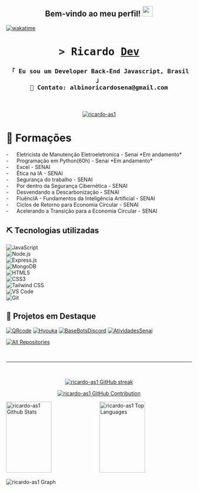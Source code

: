 <h2 align="center">
  Bem-vindo ao meu perfil!
  <img src="https://media.giphy.com/media/hvRJCLFzcasrR4ia7z/giphy.gif" width="28">
</h2>

<!--
<p align="center">
  <a href="https://github.com/ricardo"><img src="https://readme-typing-svg.herokuapp.com/?lines=Self%20Taught%20Programmer;Front%20End%20Developer;1.5%2B%20years%20of%20coding%20experience;Always%20learning%20new%20things&center=true&width=380&height=45"></a>
</p>

<a href="https://komarev.com/ghpvc/?username=ricardo-as1">
  <img align="right" src="https://komarev.com/ghpvc/?username=ricardo-as1&label=Visitors&color=0e75b6&style=flat" alt="Profile visitor" />
</a>-->

[![wakatime](https://wakatime.com/badge/user/487bcb6c-fc3b-48c0-8059-213a8dfb048c/project/27d4051b-3f6a-4eac-be5f-6f763db6f9b1.svg)](https://wakatime.com/badge/user/487bcb6c-fc3b-48c0-8059-213a8dfb048c/project/27d4051b-3f6a-4eac-be5f-6f763db6f9b1)

<!-- Intro  -->
<h1 align="center">
        <samp>&gt; Ricardo
                <b><a target="_blank" href="https://ricardo-qrcode.web.app">Dev</a></b>
        </samp>
</h3>


<h3 align="center"> 
  <samp>
    「 Eu sou um Developer Back-End Javascript, <b>Brasil</b> 」
    <br>
    📧 Contato: albinoricardosena@gmail.com<br/>
    <br>
    <br>
  </samp>
</h3>

<p align="center">
 <a href="https://ricardo-qrcode.web.app" target="blank">
  <img src="https://img.shields.io/badge/Website-DC143C?style=for-the-badge&logo=medium&logoColor=white" alt="ricardo-as1" />
 </a>
</p>

 # 👀 Formações
 
<p>
 - &emsp; Eletricista de Manutenção Eletroeletronica - Senai *Em andamento*<br/>
 - &emsp; Programação em Python(60h) - Senai *Em andamento* <br/>
 - &emsp; Excel - SENAI  <br/>
 - &emsp; Ética na IA - SENAI  <br/>
 - &emsp; Segurança do trabalho - SENAI<br/>
 - &emsp; Por dentro da Segurança Cibernética - SENAI  <br/>
 - &emsp; Desvendando a Descarbonização - SENAI  <br/>
 - &emsp; FluêncIA - Fundamentos da Inteligência Artificial - SENAI<br/>
 - &emsp; Ciclos de Retorno para Economia Circular - SENAI<br/>
 - &emsp; Acelerando a Transição para a Economia Circular - SENAI<br/>
</p>

## ⛏️ Tecnologias utilizadas

![JavaScript](https://img.shields.io/badge/Javascript-F0DB4F?style=for-the-badge&labelColor=black&logo=javascript&logoColor=F0DB4F)  
![Node.js](https://img.shields.io/badge/Nodejs-3C873A?style=for-the-badge&labelColor=black&logo=node.js&logoColor=3C873A)  
![Express.js](https://img.shields.io/badge/Express.js-000000?style=for-the-badge&logo=express&logoColor=white)  
![MongoDB](https://img.shields.io/badge/MongoDB-4EA94B?style=for-the-badge&logo=mongodb&logoColor=white)  
![HTML5](https://img.shields.io/badge/HTML5‑E34F26?style=for-the-badge&logo=html5&logoColor=white)  
![CSS3](https://img.shields.io/badge/CSS3‑1572B6?style=for-the-badge&logo=css3&logoColor=white)  
![Tailwind CSS](https://img.shields.io/badge/Tailwind_CSS‑092749?style=for-the-badge&logo=tailwindcss&logoColor=06B6D4&labelColor=000000)  
![VS Code](https://img.shields.io/badge/Visual_Studio‑0078d7?style=for-the-badge&logo=visual%20studio&logoColor=white)  
![Git](https://img.shields.io/badge/Git‑F05032?style=for-the-badge&logo=git&logoColor=white)
<br/>

## 🚀 Projetos em Destaque
[![QRcode](https://github-readme-stats.vercel.app/api/pin/?username=ricardo-as1&repo=QRcode&border_color=7F3FBF&bg_color=0D1117&title_color=C9D1D9&text_color=8B949E&icon_color=7F3FBF)](https://github.com/ricardo-as1/QRcode)
[![Hyouka](https://github-readme-stats.vercel.app/api/pin/?username=ricardo-as1&repo=Hyouka&border_color=7F3FBF&bg_color=0D1117&title_color=C9D1D9&text_color=8B949E&icon_color=7F3FBF)](https://github.com/ricardo-as1/Hyouka.git)
[![BaseBotsDiscord](https://github-readme-stats.vercel.app/api/pin/?username=ricardo-as1&repo=BaseBotsDiscordJS&border_color=7F3FBF&bg_color=0D1117&title_color=C9D1D9&text_color=8B949E&icon_color=7F3FBF)](https://github.com/ricardo-as1/BaseBotsDiscordJS)
[![AtividadesSenai](https://github-readme-stats.vercel.app/api/pin/?username=ricardo-as1&repo=atividades-senai&border_color=7F3FBF&bg_color=0D1117&title_color=C9D1D9&text_color=8B949E&icon_color=7F3FBF)](https://github.com/ricardo-as1/Atividades-senai)

<p align="left">
  <a href="https://github.com/ricardo-as1?tab=repositories" target="_blank"><img alt="All Repositories" title="All Repositories" src="https://img.shields.io/badge/-All%20Repos-2962FF?style=for-the-badge&logo=koding&logoColor=white"/></a>
</p>

<br/>
<hr/>
<br/>

<p align="center">
  <a href="https://github.com/ricardo-as1">
    <img src="https://github-readme-streak-stats.herokuapp.com/?user=ricardo-as1&theme=radical&border=7F3FBF&background=0D1117" alt="ricardo-as1 GitHub streak"/>
  </a>
</p>

<p align="center">
  <a href="https://github.com/ricardo-as1">
    <img src="https://github-profile-summary-cards.vercel.app/api/cards/profile-details?username=ricardo-as1&theme=radical" alt="ricardo-as1 GitHub Contribution"/>
  </a>
</p>

<a> 
    <a href="https://github.com/ricardo-as1"><img alt="ricardo-as1 Github Stats" src="https://denvercoder1-github-readme-stats.vercel.app/api?username=ricardo-as1&show_icons=true&count_private=true&theme=react&border_color=7F3FBF&bg_color=0D1117&title_color=F85D7F&icon_color=F8D866" height="192px" width="49.5%"/></a>
  <a href="https://github.com/ricardo-as1"><img alt="ricardo-as1 Top Languages" src="https://denvercoder1-github-readme-stats.vercel.app/api/top-langs/?username=ricardo-as1&langs_count=8&layout=compact&theme=react&border_color=7F3FBF&bg_color=0D1117&title_color=F85D7F&icon_color=F8D866" height="192px" width="49.5%"/></a>
  <br/>
</a>


![ricardo-as1 Graph](https://github-readme-activity-graph.vercel.app/graph?username=ricardo-as1&custom_title=ricardo-%20as1%20GitHub%20Activity%20Graph&bg_color=0D1117&color=7F3FBF&line=7F3FBF&point=7F3FBF&area_color=FFFFFF&title_color=FFFFFF&area=true)
